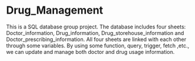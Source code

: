 # Drug_Management
This is a SQL database group project. The database includes four sheets: Doctor_information, Drug_information, Drug_storehouse_information and Doctor_prescribing_information. All four sheets are linked with each other through some variables. By using some function, query, trigger, fetch ,etc., we can update and manage both doctor and drug usage information.
